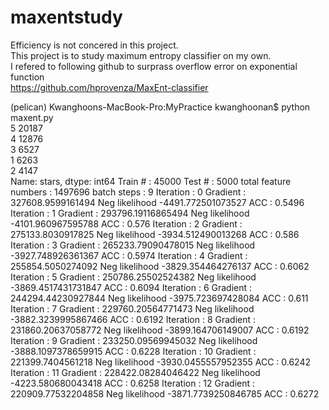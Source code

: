 # maxentstudy
Efficiency is not concered in this project.<br/>
This project is to study maximum entropy classifier on my own.<br/>
I refered to following github to surprass overflow error on exponential function<br/>
https://github.com/hprovenza/MaxEnt-classifier<br/>

(pelican) Kwanghoons-MacBook-Pro:MyPractice kwanghoonan$ python maxent.py <br/>
5    20187<br/>
4    12876<br/>
3     6527<br/>
1     6263<br/>
2     4147<br/>
Name: stars, dtype: int64
Train # : 45000
Test # : 5000
total feature numbers :  1497696
batch steps :  9
Iteration : 0  Gradient : 327608.9599161494  Neg likelihood -4491.772501073527  ACC : 0.5496
Iteration : 1  Gradient : 293796.19116865494  Neg likelihood -4101.960967595788  ACC : 0.576
Iteration : 2  Gradient : 275133.8030917825  Neg likelihood -3934.512490013268  ACC : 0.586
Iteration : 3  Gradient : 265233.79090478015  Neg likelihood -3927.748926361367  ACC : 0.5974
Iteration : 4  Gradient : 255854.5050274092  Neg likelihood -3829.354464276137  ACC : 0.6062
Iteration : 5  Gradient : 250786.25502524382  Neg likelihood -3869.4517431731847  ACC : 0.6094
Iteration : 6  Gradient : 244294.44230927844  Neg likelihood -3975.723697428084  ACC : 0.611
Iteration : 7  Gradient : 229760.20564771473  Neg likelihood -3882.3239995867466  ACC : 0.6192
Iteration : 8  Gradient : 231860.20637058772  Neg likelihood -3899.164706149007  ACC : 0.6192
Iteration : 9  Gradient : 233250.09569945032  Neg likelihood -3888.1097378659915  ACC : 0.6228
Iteration : 10  Gradient : 221399.7404561218  Neg likelihood -3930.0455557952355  ACC : 0.6242
Iteration : 11  Gradient : 228422.08284046422  Neg likelihood -4223.580680043418  ACC : 0.6258
Iteration : 12  Gradient : 220909.77532204858  Neg likelihood -3871.7739250846785  ACC : 0.6272
